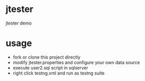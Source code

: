 jtester
=======

jtester demo

usage
=======

- fork or clone this project directly
- modify jtester.properties and configure your own data source
- execute user2.sql script in sqlserver
- right click testng.xml and run as testng suite